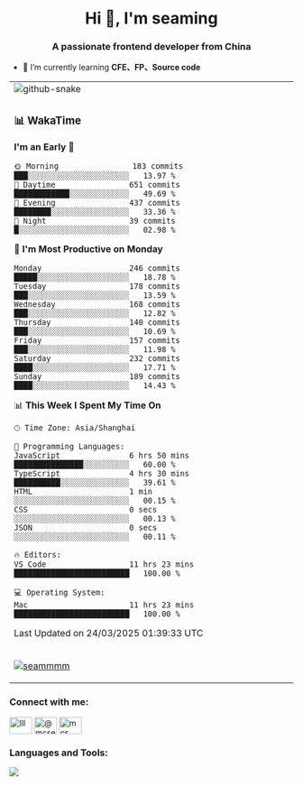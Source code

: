 <h1 align="center">Hi 👋, I'm seaming</h1>
<h3 align="center">A passionate frontend developer from China</h3>

- 🌱 I’m currently learning **CFE、FP、Source code**

<div align="center">

<table>

<tr><td>
  <img alt="github-snake" src="profile-snake-contrib/github-user-contribution.svg"/>
</td></tr>

<tr><td>

### 📊 WakaTime

<!--START_SECTION:waka-->
**I'm an Early 🐤** 

```text
🌞 Morning                183 commits         ███░░░░░░░░░░░░░░░░░░░░░░   13.97 % 
🌆 Daytime                651 commits         ████████████░░░░░░░░░░░░░   49.69 % 
🌃 Evening                437 commits         ████████░░░░░░░░░░░░░░░░░   33.36 % 
🌙 Night                  39 commits          █░░░░░░░░░░░░░░░░░░░░░░░░   02.98 % 
```
📅 **I'm Most Productive on Monday** 

```text
Monday                   246 commits         █████░░░░░░░░░░░░░░░░░░░░   18.78 % 
Tuesday                  178 commits         ███░░░░░░░░░░░░░░░░░░░░░░   13.59 % 
Wednesday                168 commits         ███░░░░░░░░░░░░░░░░░░░░░░   12.82 % 
Thursday                 140 commits         ███░░░░░░░░░░░░░░░░░░░░░░   10.69 % 
Friday                   157 commits         ███░░░░░░░░░░░░░░░░░░░░░░   11.98 % 
Saturday                 232 commits         ████░░░░░░░░░░░░░░░░░░░░░   17.71 % 
Sunday                   189 commits         ████░░░░░░░░░░░░░░░░░░░░░   14.43 % 
```


📊 **This Week I Spent My Time On** 

```text
🕑︎ Time Zone: Asia/Shanghai

💬 Programming Languages: 
JavaScript               6 hrs 50 mins       ███████████████░░░░░░░░░░   60.00 % 
TypeScript               4 hrs 30 mins       ██████████░░░░░░░░░░░░░░░   39.61 % 
HTML                     1 min               ░░░░░░░░░░░░░░░░░░░░░░░░░   00.15 % 
CSS                      0 secs              ░░░░░░░░░░░░░░░░░░░░░░░░░   00.13 % 
JSON                     0 secs              ░░░░░░░░░░░░░░░░░░░░░░░░░   00.11 % 

🔥 Editors: 
VS Code                  11 hrs 23 mins      █████████████████████████   100.00 % 

💻 Operating System: 
Mac                      11 hrs 23 mins      █████████████████████████   100.00 % 
```


 Last Updated on 24/03/2025 01:39:33 UTC
<!--END_SECTION:waka-->

</td></tr>

<tr><td>
  <p align="left"> <a href="https://github.com/ryo-ma/github-profile-trophy"><img src="https://github-profile-trophy.vercel.app/?username=seammmm" alt="seammmm" /></a> </p>
</td></tr>
</table>

<h3 align="left">Connect with me:</h3>
<p align="left">
<a href="https://dev.to/lll" target="blank"><img align="center" src="https://raw.githubusercontent.com/rahuldkjain/github-profile-readme-generator/master/src/images/icons/Social/devto.svg" alt="lll" height="30" width="40" /></a>
<a href="https://medium.com/@mcseaming" target="blank"><img align="center" src="https://raw.githubusercontent.com/rahuldkjain/github-profile-readme-generator/master/src/images/icons/Social/medium.svg" alt="@mcseaming" height="30" width="40" /></a>
<a href="https://www.leetcode.com/mcs" target="blank"><img align="center" src="https://raw.githubusercontent.com/rahuldkjain/github-profile-readme-generator/master/src/images/icons/Social/leet-code.svg" alt="mcs" height="30" width="40" /></a>
</p>

<h3 align="left">Languages and Tools:</h3>
<img align="left" src="https://skillicons.dev/icons?i=sass,ts,jest,express,nuxt,firebase,gatsby,js,vue,react,redux,docker,discord,mongodb,stackoverflow,idea,git,vscode,github,gitlab,figma,vite,svg,next,gulp,webpack,bootstrap,jquery,swift,prisma" />
